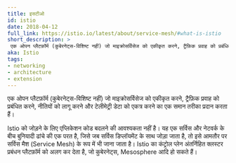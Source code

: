 ```yaml
---
title: इसटीओ 
id: istio
date: 2018-04-12
full_link: https://istio.io/latest/about/service-mesh/#what-is-istio
short_description: >
 एक ओपन प्लैटफ़ॉर्म (कुबेरनेट्स-विशिष्ट नहीं) जो माइक्रोसर्विसेज को एकीकृत करने, ट्रैफ़िक प्रवाह को प्रबंधित करने, नीतियों को लागू करने और टेलीमेट्री डेटा को एकत्र करने का एक समान तरीका प्रदान करता हैं।
aka: Istio
tags:
- networking
- architecture
- extension
---
```


 एक ओपन प्लैटफ़ॉर्म (कुबेरनेट्स-विशिष्ट नहीं) जो माइक्रोसर्विसेज को एकीकृत करने, ट्रैफ़िक प्रवाह को प्रबंधित करने, नीतियों को लागू करने और टेलीमेट्री डेटा को एकत्र करने का एक समान तरीका प्रदान करता हैं।
 
<!--more--> 

Istio को जोड़ने के लिए एप्लिकेशन कोड बदलने की आवश्यकता नहीं है। यह एक सर्विस और नेटवर्क के बीच बुनियादी ढांचे की एक परत है, जिसे जब सर्विस डिप्लॉयमेंट के साथ जोड़ा जाता है, तो इसे आमतौर पर सर्विस मैश (Service Mesh) के रूप में भी जाना जाता है। Istio का कंट्रोल प्लेन अंतर्निहित क्लस्टर प्रबंधन प्लैटफ़ॉर्म को अलग कर देता है, जो कुबेरनेट्स, Mesosphere आदि हो सकते हैं।
